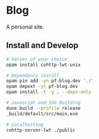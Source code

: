 # Blog

A personal site.

## Install and Develop

```bash
# Server of your choice 
opam install cohttp-lwt-unix

# Dependency install
opam pin add -yn pf-blog.dev './'
opam depext -yt pf-blog.dev
opam install -t -y . --deps-only

# Javascipt and SSG Building
dune build --profile release
_build/default/src/main.exe

# Localhosting
cohttp-server-lwt ./public
```